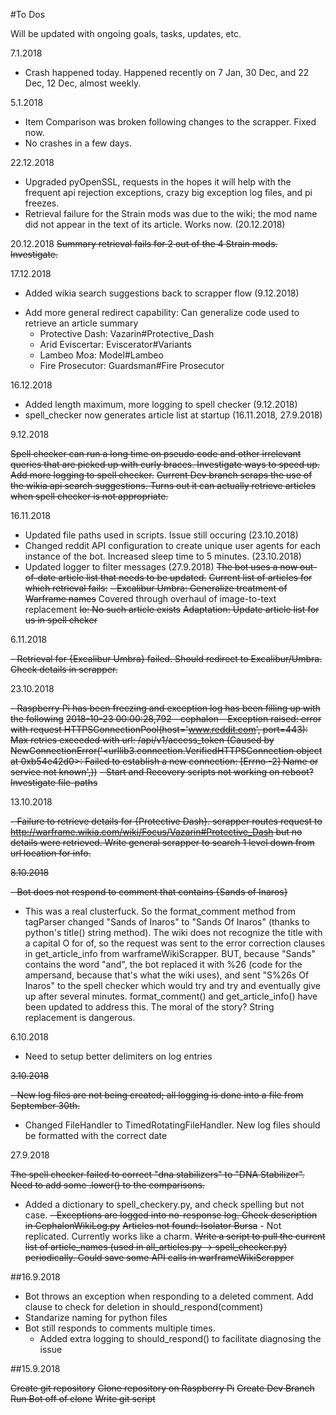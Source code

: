 #To Dos

Will be updated with ongoing goals, tasks, updates, etc.

7.1.2018
- Crash happened today.  Happened recently on 7 Jan, 30 Dec, and 22 Dec, 12 Dec, almost weekly.  


5.1.2018
+ Item Comparison was broken following changes to the scrapper.  Fixed now.
+ No crashes in a few days.  

22.12.2018
+ Upgraded pyOpenSSL, requests in the hopes it will help with the frequent api rejection exceptions, crazy big exception log files, and pi freezes.
+ Retrieval failure for the Strain mods was due to the wiki; the mod name did not appear in the text of its article.  Works now. (20.12.2018)

20.12.2018
~~Summary retrieval fails for 2 out of the 4 Strain mods.  Investigate.~~

17.12.2018

+ Added wikia search suggestions back to scrapper flow (9.12.2018)
- Add more general redirect capability:  Can generalize code used to retrieve an article summary
    - Protective Dash:  Vazarin#Protective_Dash
    - Arid Eviscertar:  Eviscerator#Variants
    - Lambeo Moa:       Model#Lambeo
    - Fire Prosecutor:  Guardsman#Fire Prosecutor

16.12.2018  

+ Added length maximum, more logging to spell checker (9.12.2018)
+ spell_checker now generates article list at startup (16.11.2018, 27.9.2018)

9.12.2018

~~Spell checker can run a long time on pseudo code and other irrelevant queries that are picked up with curly braces.  Investigate ways to speed up.~~
~~Add more logging to spell checker.~~
~~Current Dev branch scraps the use of the wikia api search suggestions.  Turns out it can actually retrieve articles when spell checker is not appropriate.~~

16.11.2018

+ Updated file paths used in scripts. Issue still occuring (23.10.2018)
+ Changed reddit API configuration to create unique user agents for each instance of the bot. Increased sleep time to 5 minutes. (23.10.2018)
+ Updated logger to filter messages (27.9.2018)
~~The bot uses a now out-of-date article list that needs to be updated.~~
~~Current list of articles for which retrieval fails:~~
  ~~- Excalibur Umbra:  Generalize treatment of Warframe names~~ Covered through overhaul of image-to-text replacement
  ~~Io:  No such article exists~~
  ~~Adaptation:  Update article list for us in spell chcker~~

6.11.2018

~~- Retrieval for {Excalibur Umbra} failed.  Should redirect to Excalibur/Umbra.  Check details in scrapper.~~ 

23.10.2018

~~-  Raspberry Pi has been freezing and exception log has been filling up with the following~~
~~2018-10-23 00:00:28,792 - cephalon -  Exception raised:  error with request HTTPSConnectionPool(host='www.reddit.com', port=443): Max retries exceeded with url: /api/v1/access_token (Caused by NewConnectionError('<urllib3.connection.VerifiedHTTPSConnection object at 0xb54e42d0>: Failed to establish a new connection: [Errno -2] Name or service not known',))~~ 
~~- Start and Recovery scripts not working on reboot?  Investigate file-paths~~ 

13.10.2018

~~- Failure to retrieve details for {Protective Dash}.  scrapper routes request to http://warframe.wikia.com/wiki/Focus/Vazarin#Protective_Dash but no details were retrieved.  Write general scrapper to search 1 level down from url location for info.~~

~~8.10.2018~~

~~- Bot does not respond to comment that contains {Sands of Inaros}~~ 
+ This was a real clusterfuck.  So the format_comment method from tagParser changed "Sands of Inaros" to "Sands Of Inaros" (thanks to python's title() string method).  The wiki does not recognize the title with a capital O for of, so the request was sent to the error correction clauses in get_article_info from warframeWikiScrapper.  BUT, because "Sands" contains the word "and", the bot replaced it with %26 (code for the ampersand, because that's what the wiki uses), and sent "S%26s Of Inaros" to the spell checker which would try and try and eventually give up after several minutes.  format_comment() and get_article_info() have been updated to address this.  The moral of the story?  String replacement is dangerous.


6.10.2018

- Need to setup better delimiters on log entries


~~3.10.2018~~

~~- New log files are not being created; all logging is done into a file from September 30th.~~ 
+ Changed FileHandler to TimedRotatingFileHandler.  New log files should be formatted with the correct date


27.9.2018

~~The spell checker failed to correct "dna stabilizers" to "DNA Stabilizer".  Need to add some .lower() to the comparisons.~~ 
+ Added a dictionary to spell_checkery.py, and check spelling but not case.
~~- Exceptions are logged into no-response log.  Check description in CephalonWikiLog.py~~ 
~~Articles not found:  Isolator Bursa~~ - Not replicated.  Currently works like a charm.
~~Write a script to pull the current list of article_names (used in all_articles.py -> spell_checker.py) periodically.  Could save some API calls in warframeWikiScrapper~~


##16.9.2018

- Bot throws an exception when responding to a deleted comment.  Add clause to check for deletion in should_respond(comment)
- Standarize naming for python files
- Bot still responds to comments multiple times.  
  - Added extra logging to should_respond() to facilitate diagnosing the issue


##15.9.2018

~~Create git repository~~
~~Clone repository on Raspberry Pi~~
~~Create Dev Branch~~
~~Run Bot off of clone~~
~~Write git script~~
